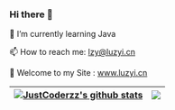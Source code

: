 ### Hi there 👋


<!-- **JustCoderzz/JustCoderzz** is a ✨ _special_ ✨ repository because its `README.md` (this file) appears on your GitHub profile.

Here are some ideas to get you started:

- 🔭 I’m currently working on ...
 🌱 I’m currently learning Java
- 👯 I’m looking to collaborate on ...
- 🤔 I’m looking for help with ...
- 💬 Ask me about ...
 📫 How to reach me: lzy@luzyi.cn
- 😄 Pronouns: ...
- ⚡ Fun fact: ...
 -->
 🌱 I’m currently learning Java
 
 📫 How to reach me: lzy@luzyi.cn
 
 🔭 Welcome to my Site : www.luzyi.cn
 
 | <a href="https://github.com/anuraghazra/github-readme-stats"><img align="center" src="https://github-readme-stats.vercel.app/api?username=JustCoderzz&show_icons=true&hide_border=true" alt="JustCoderzz's github stats" /></a> | <a href="https://github.com/anuraghazra/github-readme-stats"><img align="center" src="https://github-readme-stats.vercel.app/api/top-langs/?username=JustCoderzz&layout=compact&hide_border=true&hide=html,css,javascript,ruby,scss,C#" /></a> |
| ------------- | ------------- |
 
<!--  ### Professional Skills 🧬

[![](https://img.shields.io/badge/-Java-007396?style=flat-square&logo=java&logoColor=ffffff)](https://www.oracle.com/java/technologies/javase-downloads.html)
[![](https://img.shields.io/badge/-Spring-6DB33F?style=flat-square&logo=spring&logoColor=white)](https://docs.spring.io/spring-framework/docs/current/reference/html/core.html#spring-core)
[![](https://img.shields.io/badge/-MySQL-003545?style=flat-square&logo=mysql&logoColor=white)](https://dev.mysql.com/doc/refman/8.0/en/)
[![](https://img.shields.io/badge/-Redis-dc382d?style=flat-square&logo=redis&logoColor=white)](https://redis.io/)
[![](https://img.shields.io/badge/-ElasticSearch-005571?style=flat-square&logo=elasticsearch&logoColor=white)](https://www.elastic.co/cn/elasticsearch/)
[![](https://img.shields.io/badge/-Git-f05032?style=flat-square&logo=git&logoColor=white)](https://git-scm.com/)

### Platform&Tools 🛠
[![](https://img.shields.io/badge/OS-CentOS%20Linux-33aadd?style=flat-square&logo=CentOs&logoColor=ffffff)](https://www.archlinux.org/)
[![](https://img.shields.io/badge/Visual%20Studio%20Code-blue?style=flat-square&logo=visual-studio-code&logoColor=ffffff)](https://code.visualstudio.com/)
[![](https://img.shields.io/badge/IntelliJIDEA-000000.svg?style=flat-square&logo=intellij-idea&logoColor=white)](https://www.jetbrains.com/idea/) -->
